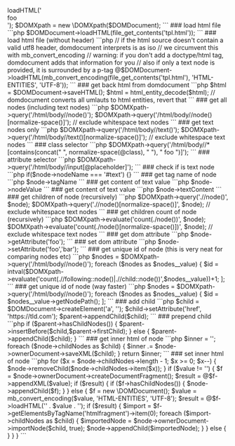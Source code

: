 <?php
### setup
```php
$DOMDocument = new \DOMDocument();
$DOMDocument->loadHTML('<div>foo</div>');
$DOMXpath = new \DOMXpath($DOMDocument);
```

### load html file
```php
$DOMDocument->loadHTML(file_get_contents('tpl.html'));
```

### load html file (without header)
```php
// if the html source doesn't contain a valid utf8 header, domdocument interprets is as iso
// we circumvent this with mb_convert_encoding
// warning: if you don't add a doctype/html tag, domdocument adds that information for you
// also if only a text node is provided, it is surrounded by a p-tag
@$DOMDocument->loadHTML(mb_convert_encoding(file_get_contents('tpl.html'), 'HTML-ENTITIES', 'UTF-8'));
```

### get back html from domdocument
```php
$html = $DOMDocument->saveHTML();
$html = html_entity_decode($html); // domdocument converts all umlauts to html entities, revert that
```

### get all nodes (including text nodes)
```php
$DOMXpath->query('/html/body//node()');
$DOMXpath->query('/html/body//node()[normalize-space()]'); // exclude whitespace text nodes
```

### get text nodes only
```php
$DOMXpath->query('/html/body//text()');
$DOMXpath->query('/html/body//text()[normalize-space()]'); // exclude whitespace text nodes
```

### class selector
```php
$DOMXpath->query('/html/body//*[contains(concat(" ", normalize-space(@class), " "), " foo ")]');
```

### attribute selector
```php
$DOMXpath->query('/html/body//input[@placeholder]');
```
 
### check if is text node
```php
if($node->nodeName === '#text') {}
```
 
### get tag name of node
```php
$node->tagName
```
 
### get content of text value
```php
$node->nodeValue
```

### get content of text value
```php
$node->textContent
```

### get children of node (recursively)
```php
$DOMXpath->query('.//node()', $node);
$DOMXpath->query('.//node()[normalize-space()]', $node); // exclude whitespace text nodes
```
 
### get children count of node (recursively)
```php
$DOMXpath->evaluate('count(./node())', $node);
$DOMXpath->evaluate('count(./node()[normalize-space()])', $node); // exclude whitespace text nodes
```
 
### get dom attribute
```php
$node->getAttribute('foo');
```
 
### set dom attribute
```php
$node->setAttribute('foo','bar');
```

### get unique id of node (this is very neat for comparing nodes etc)
```php
$nodes = $DOMXpath->query('/html/body//node()');
foreach ($nodes as $nodes__value) {
	$id = intval($DOMXpath->evaluate('count(.//following::node()|.//child::node())',$nodes__value))+1;
];
```

### get unique id of node (way faster)
```php
$nodes = $DOMXpath->query('/html/body//node()');
foreach ($nodes as $nodes__value) {
	$id = $nodes__value->getNodePath();
];
```

### add child
```php
$child = $DOMDocument->createElement('a', '');
$child->setAttribute('href', 'https://tld.com');
$parent->appendChild($child);
```

### prepend child
```php
if ($parent->hasChildNodes()) {
    $parent->insertBefore($child,$parent->firstChild);
} else {
    $parent->appendChild($child);
}
```

### get inner html of node
```php
$inner = '';
foreach ($node->childNodes as $child) {
	$inner .= $node->ownerDocument->saveXML($child);
}
return $inner;
```

### set inner html of node
```php
for ($x = $node->childNodes->length - 1; $x >= 0; $x--) {
    $node->removeChild($node->childNodes->item($x));
}
if ($value != '') {
    $f = $node->ownerDocument->createDocumentFragment();
    $result = @$f->appendXML($value);
    if ($result) {
        if ($f->hasChildNodes()) {
            $node->appendChild($f);
        }
    } else {
        $f = new \DOMDocument();
        $value = mb_convert_encoding($value, 'HTML-ENTITIES', 'UTF-8');
        $result = @$f->loadHTML('<htmlfragment>' . $value . '</htmlfragment>');
        if ($result) {
            $import = $f->getElementsByTagName('htmlfragment')->item(0);
            foreach ($import->childNodes as $child) {
                $importedNode = $node->ownerDocument->importNode($child, true);
                $node->appendChild($importedNode);
            }
        } else {
        }
    }
}
```
